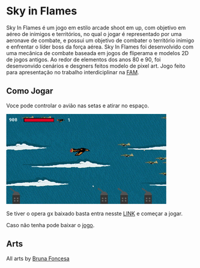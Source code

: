 # Sky in Flames
Sky In Flames é um jogo em estilo arcade shoot em up, com objetivo em aéreo de inimigos e territórios, no qual o jogar é representado por uma aeronave de combate, e possui um objetivo de combater o território inimigo e enfrentar o líder boss da força aérea. 
Sky In Flames foi desenvolvido com uma mecânica de combate baseada em jogos de fliperama e modelos 2D de jogos antigos. Ao redor de elementos dos anos 80 e 90, foi desenvonvido cenários e desgners feitos modelo de pixel art.
Jogo feito para apresentação no trabalho interdiciplinar na [FAM](https://www.vemprafam.com.br).


## Como Jogar
Voce pode controlar o avião nas setas e atirar no espaço.

![Gameplay](gameplay.gif)

Se tiver o opera gx baixado basta entra nesste [LINK](https://gx.games/pt-br/games/e8fwty/sky-in-flames/) e começar a jogar.

Caso não tenha pode baixar o [jogo](https://github.com/Sena-ops/Sky-in-Flames/releases/download/untagged-e3a0b9cd4cd966bae231/sky_in_flames_1.0.zip).

## Arts
All arts by [Bruna Foncesa](https://github.com/Bum4n3d)


